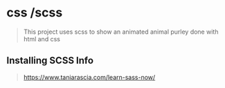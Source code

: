 # css /scss
> This project uses scss to show an animated animal purley done with html and css

## Installing SCSS Info

> https://www.taniarascia.com/learn-sass-now/
